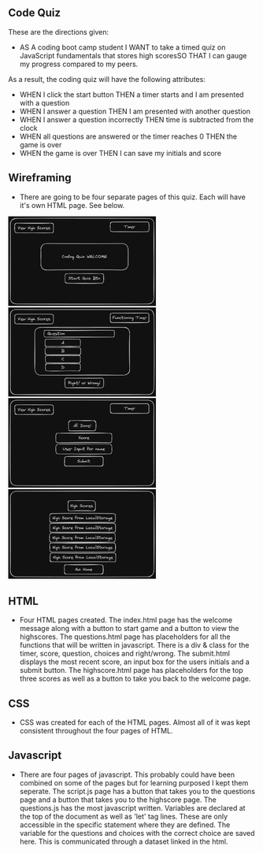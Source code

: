 ## Code Quiz

These are the directions given:
- AS A coding boot camp student I WANT to take a timed quiz on JavaScript fundamentals that stores high scoresSO THAT I can gauge my progress compared to my peers.

As a result, the coding quiz will have the following attributes:
- WHEN I click the start button THEN a timer starts and I am presented with a question
- WHEN I answer a question THEN I am presented with another question
- WHEN I answer a question incorrectly THEN time is subtracted from the clock
- WHEN all questions are answered or the timer reaches 0 THEN the game is over
- WHEN the game is over THEN I can save my initials and score

## Wireframing
- There are going to be four separate pages of this quiz. Each will have it's own HTML page. See below. 

<img src="./assets/Images/WF-codequiz-startpage.png" alt="Start Page" width="300" height="auto"> <img src="./assets/Images/WF-codequiz-questionpage.png" alt="Question Page" width="300" height="auto"> <img src="./assets/Images/WF-codequiz-score&submit.png" alt="Score & Submit" width="300" height="auto"> <img src="./assets/Images/WF-codequiz-highscorepage.png" alt="High Score Page" width="300" height="auto">

## HTML

- Four HTML pages created. The index.html page has the welcome message along with a button to start game and a button to view the highscores. The questions.html page has placeholders for all the functions that will be written in javascript. There is a div & class for the timer, score, question, choices and right/wrong. The submit.html displays the most recent score, an input box for the users initials and a submit button. The highscore.html page has placeholders for the top three scores as well as a button to take you back to the welcome page.

## CSS
- CSS was created for each of the HTML pages. Almost all of it was kept consistent throughout the four pages of HTML. 

## Javascript
- There are four pages of javascript. This probably could have been combined on some of the pages but for learning purposed I kept them seperate. The script.js page has a button that takes you to the questions page and a button that takes you to the highscore page. The questions.js has the most javascript written. Variables are declared at the top of the document as well as 'let' tag lines. These are only accessible in the specific statement where they are defined. The variable for the questions and choices with the correct choice are saved here. This is communicated through a dataset linked in the html. 
